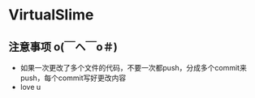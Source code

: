 # VirtualSlime

## 注意事项 o(￣ヘ￣o＃)
+ 如果一次更改了多个文件的代码，不要一次都push，分成多个commit来push，每个commit写好更改内容
+ love u
